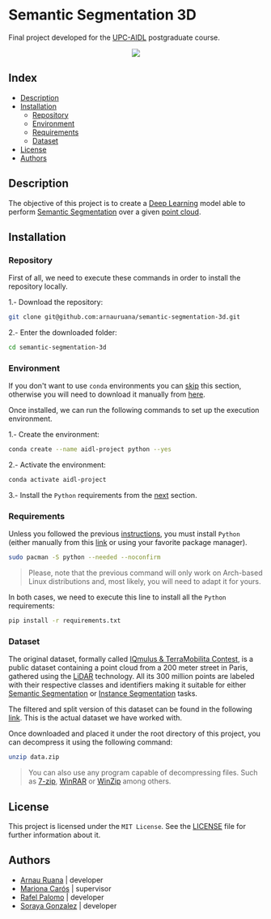 # Semantic Segmentation 3D

Final project developed for the [UPC-AIDL](https://www.talent.upc.edu/ing/estudis/formacio/curs/310401/posgrado-artificial-intelligence-deep-learning/) postgraduate course.

<p align="center">
  <img *img* src="https://external-content.duckduckgo.com/iu/?u=https%3A%2F%2Fpythonawesome.com%2Fcontent%2Fimages%2F2019%2F08%2FLiDAR-Bonnetal.jpg&f=1&nofb=1&ipt=ca2ab3059b21edf04bfd01bfa4b86b9373682fa7b63e4d9e7f5e59c970273874&ipo=images"/>
</p>

## Index

* [Description](#description)
* [Installation](#installation)
  * [Repository](#repository)
  * [Environment](#environment)
  * [Requirements](#requirements)
  * [Dataset](#dataset)
* [License](#license)
* [Authors](#authors)

## Description

The objective of this project is to create a [Deep Learning](https://en.wikipedia.org/wiki/Deep_learning) model able to perform [Semantic Segmentation](https://paperswithcode.com/task/semantic-segmentation) over a given [point cloud](https://en.wikipedia.org/wiki/Point_cloud).

## Installation

### Repository

First of all, we need to execute these commands in order to install the repository locally.

1.- Download the repository:

```bash
git clone git@github.com:arnauruana/semantic-segmentation-3d.git
```

2.- Enter the downloaded folder:

```bash
cd semantic-segmentation-3d
```

### Environment

If you don't want to use `conda` environments you can [skip](#requirements) this section, otherwise you will need to download it manually from [here](https://docs.conda.io/en/latest/miniconda.html).

Once installed, we can run the following commands to set up the execution environment.

1.- Create the environment:

```bash
conda create --name aidl-project python --yes
```

2.- Activate the environment:

```bash
conda activate aidl-project
```

3.- Install the `Python` requirements from the [next](#requirements) section.

### Requirements

Unless you followed the previous [instructions](#environment), you must install `Python` (either manually from this [link](https://www.python.org/downloads/) or using your favorite package manager).

```bash
sudo pacman -S python --needed --noconfirm
```

> Please, note that the previous command will only work on Arch-based Linux distributions and, most likely, you will need to adapt it for yours.

In both cases, we need to execute this line to install all the `Python` requirements:

```bash
pip install -r requirements.txt
```

### Dataset

The original dataset, formally called [IQmulus & TerraMobilita Contest](http://data.ign.fr/benchmarks/UrbanAnalysis/), is a public dataset containing a point cloud from a $200$ meter street in Paris, gathered using the [LiDAR](https://www.ibm.com/topics/lidar) technology. All its $300$ million points are labeled with their respective classes and identifiers making it suitable for either [Semantic Segmentation](https://paperswithcode.com/task/semantic-segmentation) or [Instance Segmentation](https://paperswithcode.com/task/instance-segmentation) tasks.

The filtered and split version of this dataset can be found in the following [link](https://drive.google.com/file/d/1fYo03lGE9E0yDbgx-KzCnDr8_wUdinKU/view?usp=drive_link). This is the actual dataset we have worked with.

Once downloaded and placed it under the root directory of this project, you can decompress it using the following command:

```bash
unzip data.zip
```

> You can also use any program capable of decompressing files. Such as [7-zip](https://www.7-zip.org/), [WinRAR](https://www.rarlab.com/) or [WinZip](https://www.winzip.com/en/) among others.

## License

This project is licensed under the `MIT License`. See the [LICENSE](./LICENSE.md) file for further information about it.

## Authors

* [Arnau Ruana](https://github.com/arnauruana) | developer
* [Mariona Carós](https://github.com/marionacaros) | supervisor
* [Rafel Palomo](https://github.com/RafelPalomo) | developer
* [Soraya Gonzalez](https://github.com/SorayaGonzalezSanchez) | developer
